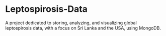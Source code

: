 # Leptospirosis-Data
A project dedicated to storing, analyzing, and visualizing global leptospirosis data, with a focus on Sri Lanka and the USA, using MongoDB. 
